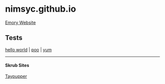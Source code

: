 # nimsyc.github.io

[Emory Website](https://emoryuniversity-girlswhocode.github.io/)

## Tests

[hello world](https://nimsyc.github.io/hello-world/) | [poo](https://nimsyc.github.io/poo/) | [yum](https://nimsyc.github.io/yum/)

-----------------------------------------------------------------
#### Skrub Sites

[Taypupper](https://tayd0gta1000.github.io/)
